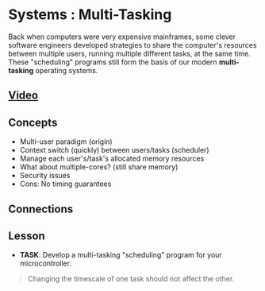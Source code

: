 # Systems : Multi-Tasking
Back when computers were very expensive mainframes, some clever software engineers developed strategies to share the computer's resources between multiple users, running multiple different tasks, at the same time. These "scheduling" programs still form the basis of our modern **multi-tasking** operating systems.

## [Video](https://vimeo.com/1036086160)

## Concepts
- Multi-user paradigm (origin)
- Context switch (quickly) between users/tasks (scheduler)
- Manage each user's/task's allocated memory resources
- What about multiple-cores? (still share memory)
- Security issues
- Cons: No timing guarantees

## Connections

## Lesson

- **TASK**: Develop a multi-tasking "scheduling" program for your microcontroller.
> Changing the timescale of one task should not affect the other.
